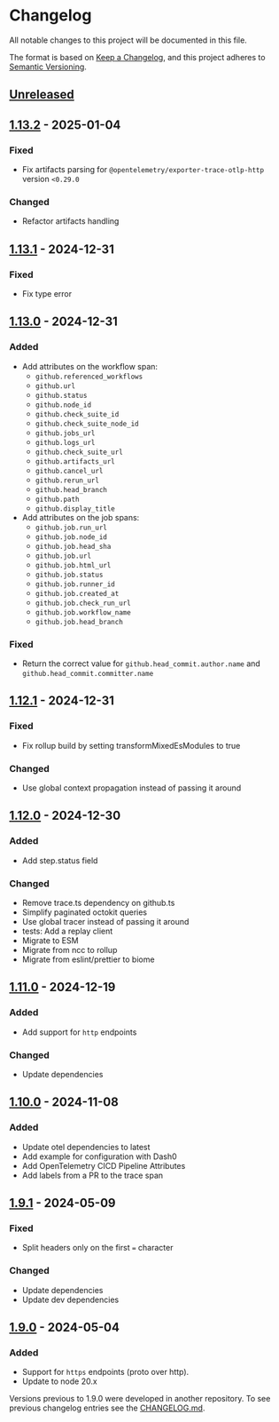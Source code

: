 # Changelog

All notable changes to this project will be documented in this file.

The format is based on [Keep a Changelog](https://keepachangelog.com/en/1.1.0/),
and this project adheres to [Semantic Versioning](https://semver.org/spec/v2.0.0.html).

## [Unreleased]

## [1.13.2] - 2025-01-04

### Fixed

- Fix artifacts parsing for `@opentelemetry/exporter-trace-otlp-http` version `<0.29.0`

### Changed

- Refactor artifacts handling

## [1.13.1] - 2024-12-31

### Fixed

- Fix type error

## [1.13.0] - 2024-12-31

### Added

- Add attributes on the workflow span:
  - `github.referenced_workflows`
  - `github.url`
  - `github.status`
  - `github.node_id`
  - `github.check_suite_id`
  - `github.check_suite_node_id`
  - `github.jobs_url`
  - `github.logs_url`
  - `github.check_suite_url`
  - `github.artifacts_url`
  - `github.cancel_url`
  - `github.rerun_url`
  - `github.head_branch`
  - `github.path`
  - `github.display_title`
- Add attributes on the job spans:
  - `github.job.run_url`
  - `github.job.node_id`
  - `github.job.head_sha`
  - `github.job.url`
  - `github.job.html_url`
  - `github.job.status`
  - `github.job.runner_id`
  - `github.job.created_at`
  - `github.job.check_run_url`
  - `github.job.workflow_name`
  - `github.job.head_branch`

### Fixed

- Return the correct value for `github.head_commit.author.name` and `github.head_commit.committer.name`

## [1.12.1] - 2024-12-31

### Fixed

- Fix rollup build by setting transformMixedEsModules to true

### Changed

- Use global context propagation instead of passing it around

## [1.12.0] - 2024-12-30

### Added

- Add step.status field

### Changed

- Remove trace.ts dependency on github.ts
- Simplify paginated octokit queries
- Use global tracer instead of passing it around
- tests: Add a replay client
- Migrate to ESM
- Migrate from ncc to rollup
- Migrate from eslint/prettier to biome

## [1.11.0] - 2024-12-19

### Added

- Add support for `http` endpoints

### Changed

- Update dependencies

## [1.10.0] - 2024-11-08

### Added

- Update otel dependencies to latest
- Add example for configuration with Dash0
- Add OpenTelemetry CICD Pipeline Attributes
- Add labels from a PR to the trace span

## [1.9.1] - 2024-05-09

### Fixed

- Split headers only on the first `=` character

### Changed

- Update dependencies
- Update dev dependencies

## [1.9.0] - 2024-05-04

### Added

- Support for `https` endpoints (proto over http).
- Update to node 20.x

[unreleased]: https://github.com/corentinmusard/otel-cicd-action/compare/v1.13.2...HEAD
[1.13.2]: https://github.com/corentinmusard/otel-cicd-action/compare/v1.13.1...v1.13.2
[1.13.1]: https://github.com/corentinmusard/otel-cicd-action/compare/v1.13.0...v1.13.1
[1.13.0]: https://github.com/corentinmusard/otel-cicd-action/compare/v1.12.1...v1.13.0
[1.12.1]: https://github.com/corentinmusard/otel-cicd-action/compare/v1.12.0...v1.12.1
[1.12.0]: https://github.com/corentinmusard/otel-cicd-action/compare/v1.11.0...v1.12.0
[1.11.0]: https://github.com/corentinmusard/otel-cicd-action/compare/v1.10.0...v1.11.0
[1.10.0]: https://github.com/corentinmusard/otel-cicd-action/compare/v1.9.1...v1.10.0
[1.9.1]: https://github.com/corentinmusard/otel-cicd-action/compare/v1.9.0...v1.9.1
[1.9.0]: https://github.com/corentinmusard/otel-cicd-action/releases/tag/v1.9.0

Versions previous to 1.9.0 were developed in another repository. To see previous changelog entries see the [CHANGELOG.md](https://github.com/inception-health/otel-export-trace-action/blob/v1.8.0/CHANGELOG.md).
